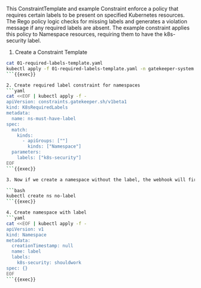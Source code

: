 This ConstraintTemplate and example Constraint enforce a policy that requires certain labels to be present on specified Kubernetes resources. The Rego policy logic checks for missing labels and generates a violation message if any required labels are absent. The example constraint applies this policy to Namespace resources, requiring them to have the k8s-security label.

1. Create a Constraint Template

```bash
cat 01-required-labels-template.yaml
kubectl apply -f 01-required-labels-template.yaml -n gatekeeper-system
```{{exec}}

2. Create required label constraint for namespaces
```yaml
cat <<EOF | kubectl apply -f -
apiVersion: constraints.gatekeeper.sh/v1beta1
kind: K8sRequiredLabels
metadata:
  name: ns-must-have-label
spec:
  match:
    kinds:
      - apiGroups: [""]
        kinds: ["Namespace"]
  parameters:
    labels: ["k8s-security"]
EOF
```{{exec}}

3. Now if we create a namespace without the label, the webhook will fire an error and will fail.

```bash
kubectl create ns no-label
```{{exec}}

4. Create namespace with label
```yaml
cat <<EOF | kubectl apply -f -
apiVersion: v1
kind: Namespace
metadata:
  creationTimestamp: null
  name: label
  labels:
    k8s-security: shouldwork
spec: {}
EOF
```{{exec}}